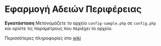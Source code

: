 # Εφαρμογή Αδειών Περιφέρειας

**Εγκατάσταση**
Μετονομάζετε το αρχείο `config-sample.php` σε `config.php` και ορίστε τις παραμέτρους που περιέχει το αρχείο.

Περισσότερες πληροφορίες στο [wiki](https://github.com/eellak/opengov_adeies/wiki/%CE%95%CF%86%CE%B1%CF%81%CE%BC%CE%BF%CE%B3%CE%AE-%CE%B4%CE%B9%CE%B1%CF%87%CE%B5%CE%AF%CF%81%CE%B9%CF%83%CE%B7%CF%82-%CE%B1%CE%B4%CE%B5%CE%B9%CF%8E%CE%BD-%CF%84%CE%B7%CF%82-%CE%A0%CE%94%CE%9C) 
